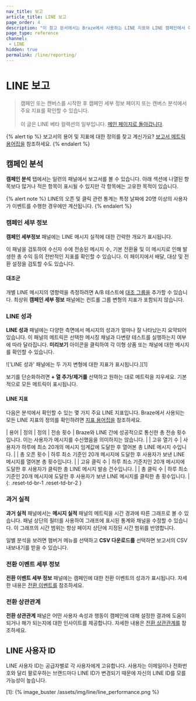 ```yaml
---
nav_title: 보고
article_title: LINE 보고
page_order: 4
description: "이 참고 문서에서는 Braze에서 사용하는 LINE 지표와 LINE 캠페인에서 이를 확인하는 방법에 대해 설명합니다."
page_type: reference
channel:
 - LINE
hidden: true
permalink: /line/reporting/
---
```


# LINE 보고

> 캠페인 또는 캔버스를 시작한 후 캠페인 세부 정보 페이지 또는 캔버스 분석에서 주요 지표를 확인할 수 있습니다.<br><br>이 글은 LINE 베타 컬렉션의 일부입니다. [메인 페이지로 돌아갑니다](https://www.braze.com/docs/line/).

{% alert tip %}
보고서의 용어 및 지표에 대한 정의를 찾고 계신가요? [보고서 메트릭 용어집을]({{site.baseurl}}/user_guide/data_and_analytics/report_metrics/) 참조하세요.
{% endalert %}

## 캠페인 분석

**캠페인 분석** 탭에서는 일련의 패널에서 보고서를 볼 수 있습니다. 아래 섹션에 나열된 항목보다 많거나 적은 항목이 표시될 수 있지만 각 항목에는 고유한 목적이 있습니다.

{% alert note %}
LINE의 오픈 및 클릭 관련 통계는 특정 날짜에 20명 이상의 사용자가 이벤트를 수행한 경우에만 계산됩니다.
{% endalert %}

### 캠페인 세부 정보

**캠페인 세부정보** 패널에는 LINE 메시지 실적에 대한 간략한 개요가 표시됩니다.

이 패널을 검토하여 수신자 수에 전송된 메시지 수, 기본 전환율 및 이 메시지로 인해 발생한 총 수익 등의 전반적인 지표를 확인할 수 있습니다. 이 페이지에서 배달, 대상 및 전환 설정을 검토할 수도 있습니다.

#### 대조군

개별 LINE 메시지의 영향력을 측정하려면 A/B 테스트에 [대조 그룹을]({{site.baseurl}}/user_guide/intelligence/multivariate_testing/) 추가할 수 있습니다. 최상위 **캠페인 세부 정보** 패널에는 컨트롤 그룹 변형의 지표가 포함되지 않습니다.

### LINE 성과

**LINE 성과** 패널에는 다양한 측면에서 메시지의 성과가 얼마나 잘 나타났는지 요약되어 있습니다. 이 패널의 메트릭은 선택한 메시징 채널과 다변량 테스트를 실행하는지 여부에 따라 달라집니다. <i class="fa fa-eye preview-icon"></i> **미리보기** 아이콘을 클릭하여 각 이형 상품 또는 채널에 대한 메시지를 확인할 수 있습니다.

!['LINE 성과' 패널에는 두 가지 변형에 대한 지표가 표시됩니다.][1]

보기를 단순화하려면 **\+ 열 추가/제거를** 선택하고 원하는 대로 메트릭을 지우세요. 기본적으로 모든 메트릭이 표시됩니다.

#### LINE 지표

다음은 분석에서 확인할 수 있는 몇 가지 주요 LINE 지표입니다. Braze에서 사용되는 모든 LINE 지표의 정의를 확인하려면 [지표 용어집을]({{site.baseurl}}/user_guide/data_and_analytics/report_metrics/) 참조하세요.

| 용어 | 정의 | 정의
| 전송 횟수 | Braze와 LINE 간에 성공적으로 통신한 총 전송 횟수입니다. 이는 사용자가 메시지를 수신했음을 의미하지는 않습니다. |
| 고유 열기 수 | 사용자가 하루에 최소 20개의 메시지 임계값에 도달한 후 열어본 총 LINE 메시지 수입니다. |
| 총 오픈 횟수 | 하루 최소 기준인 20개 메시지에 도달한 후 사용자가 보낸 LINE 메시지를 열어본 총 횟수입니다. |
| 고유 클릭 수 | 하루 최소 기준치인 20개 메시지에 도달한 후 사용자가 클릭한 총 LINE 메시지 발송 건수입니다. |
| 총 클릭 수 | 하루 최소 기준인 20개 메시지에 도달한 후 사용자가 보낸 LINE 메시지를 클릭한 총 횟수입니다. |
{: .reset-td-br-1 .reset-td-br-2 }

### 과거 실적

**과거 실적** 패널에서는 **메시지 실적** 패널의 메트릭을 시간 경과에 따른 그래프로 볼 수 있습니다. 패널 상단의 필터를 사용하여 그래프에 표시된 통계와 채널을 수정할 수 있습니다. 이 그래프의 시간 범위는 항상 페이지 상단에 지정된 시간 범위를 반영합니다.

일별 분석을 보려면 <i class="fas fa-bars"></i> 햄버거 메뉴를 선택하고 **CSV 다운로드를** 선택하면 보고서의 CSV 내보내기를 받을 수 있습니다.

### 전환 이벤트 세부 정보
 
**전환 이벤트 세부 정보** 패널에는 캠페인에 대한 전환 이벤트의 성과가 표시됩니다. 자세한 내용은 [전환 이벤트를]({{site.baseurl}}/user_guide/engagement_tools/testing/conversion_correlation) 참조하세요.

### 전환 상관관계

**전환 상관관계** 패널은 어떤 사용자 속성과 행동이 캠페인에 대해 설정한 결과에 도움이 되거나 해가 되는지에 대한 인사이트를 제공합니다. 자세한 내용은 [전환 상관관계를]({{site.baseurl}}/user_guide/engagement_tools/testing/conversion_correlation) 참조하세요.

## LINE 사용자 ID 

LINE 사용자 ID는 공급자별로 각 사용자에게 고유합니다. 사용자는 이메일이나 전화번호와 달리 팔로우하는 브랜드마다 LINE ID가 변경되기 때문에 자신의 LINE ID를 모를 가능성이 높습니다.


[1]: {% image_buster /assets/img/line/line_performance.png %}